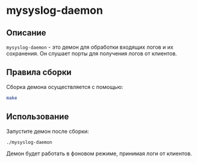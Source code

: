 # mysyslog-daemon

## Описание
`mysyslog-daemon` - это демон для обработки входящих логов и их сохранения. Он слушает порты для получения логов от клиентов.

## Правила сборки
Сборка демона осуществляется с помощью:
```bash
make
```

## Использование
Запустите демон после сборки:

```
./mysyslog-daemon
```
Демон будет работать в фоновом режиме, принимая логи от клиентов.

